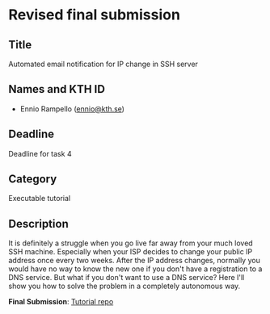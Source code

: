 # Revised final submission

## Title

Automated email notification for IP change in SSH server

## Names and KTH ID

- Ennio Rampello (ennio@kth.se)

## Deadline

Deadline for task 4

## Category

Executable tutorial

## Description

It is definitely a struggle when you go live far away from your much loved SSH machine. Especially when your ISP decides to change your public IP address once every two weeks. After the IP address changes, normally you would have no way to know the new one if you don't have a registration to a DNS service. But what if you don't want to use a DNS service? Here I'll show you how to solve the problem in a completely autonomous way.

**Final Submission**: [Tutorial repo](https://github.com/enniorampello/ip-address-email)
